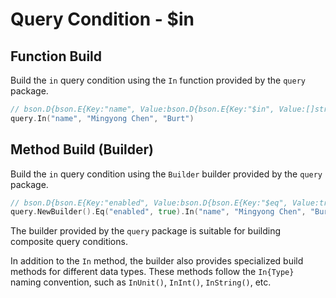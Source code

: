 # Query Condition - $in
## Function Build
Build the `in` query condition using the `In` function provided by the `query` package.
```go
// bson.D{bson.E{Key:"name", Value:bson.D{bson.E{Key:"$in", Value:[]string{"Mingyong Chen", "Burt"}}}}}
query.In("name", "Mingyong Chen", "Burt")
```

## Method Build (Builder)
Build the `in` query condition using the `Builder` builder provided by the `query` package.
```go
// bson.D{bson.E{Key:"enabled", Value:bson.D{bson.E{Key:"$eq", Value:true}}}, bson.E{Key:"name", Value:bson.D{bson.E{Key :"$in", Value:[]interface {}{"Mingyong Chen", "Burt"}}}}}
query.NewBuilder().Eq("enabled", true).In("name", "Mingyong Chen", "Burt").Build()
```
The builder provided by the `query` package is suitable for building composite query conditions.

In addition to the `In` method, the builder also provides specialized build methods for different data types. These methods follow the `In{Type}` naming convention, such as `InUnit()`, `InInt()`, `InString()`, etc.